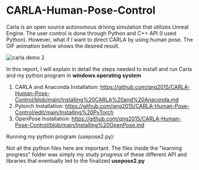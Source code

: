 # CARLA-Human-Pose-Control
Carla is an open source autonomous driving simulation that utilizes Unreal Engine. The user control is done through Python and C++ API (I used Python). However, what if I want to direct CARLA by using human pose. The GIF animation below shows the desired result.

![carla demo 2](https://user-images.githubusercontent.com/60516143/130524752-5bbe301a-4c64-4288-aa7c-51baf4955a6a.gif)

In this report, I will explain in detail the steps needed to install and run Carla and my python program in **windows operating system**
1) CARLA and Anaconda Installation: https://github.com/qng2015/CARLA-Human-Pose-Control/blob/main/Installing%20CARLA%20and%20Anaconda.md
2) Pytorch Installation: https://github.com/qng2015/CARLA-Human-Pose-Control/edit/main/Installing%20PyTorch
3) OpenPose Installation: https://github.com/qng2015/CARLA-Human-Pose-Control/blob/main/Installing%20OpenPose.md

Running my python program (usepose2.py):

Not all the python files here are important. The files inside the "learning progress" folder was simply my study progress of these different API and libraries that eventually led to the finalized **usepose2.py**
